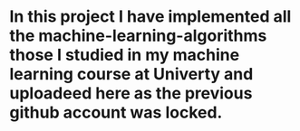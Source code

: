 <h1 align= left> In this project I have implemented all the machine-learning-algorithms those I studied in my machine learning course at Univerty and uploadeed here as the previous github account was locked. </h1>
